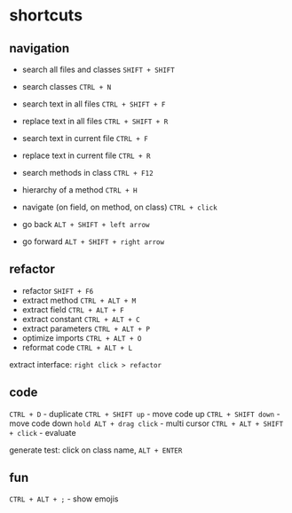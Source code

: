 # shortcuts

## navigation
- search all files and classes  `SHIFT + SHIFT` 
- search classes                `CTRL + N`       
- search text in all files      `CTRL + SHIFT + F` 
- replace text in all files     `CTRL + SHIFT + R` 
- search text in current file   `CTRL + F` 
- replace text in current file  `CTRL + R` 
- search methods in class       `CTRL + F12`
- hierarchy of a method         `CTRL + H`

- navigate (on field, on method, on class) `CTRL + click` 
- go back       `ALT + SHIFT + left arrow`
- go forward    `ALT + SHIFT + right arrow`

## refactor
- refactor              `SHIFT + F6`      
- extract method        `CTRL + ALT + M`  
- extract field         `CTRL + ALT + F`
- extract constant      `CTRL + ALT + C`  
- extract parameters    `CTRL + ALT + P`  
- optimize imports      `CTRL + ALT + O`  
- reformat code         `CTRL + ALT + L`  

extract interface: `right click > refactor`

## code
`CTRL + D` - duplicate
`CTRL + SHIFT up` - move code up
`CTRL + SHIFT down` - move code down
`hold ALT + drag click` - multi cursor
`CTRL + ALT + SHIFT + click` - evaluate

generate test: click on class name, `ALT + ENTER`

## fun
`CTRL + ALT + ;` - show emojis